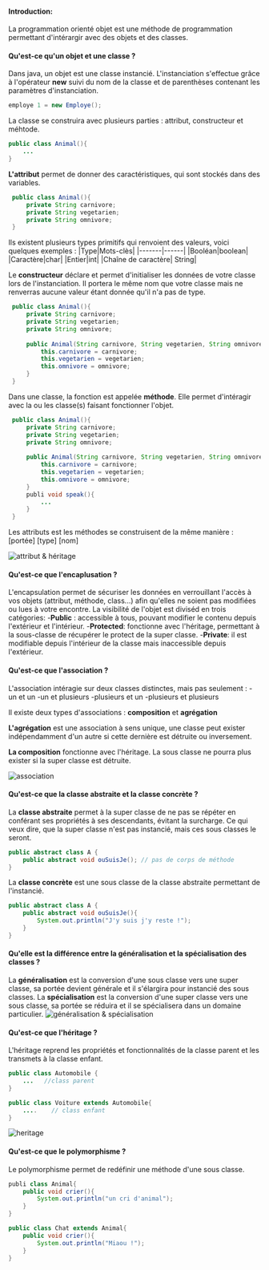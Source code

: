 #### Introduction: 
La programmation orienté objet est une méthode de programmation permettant d'intérargir avec des objets et des classes.

#### Qu'est-ce qu'un objet et une classe ?
Dans java, un objet est une classe instancié. L'instanciation s'effectue grâce à l'opérateur **new** suivi du nom de la classe et de parenthèses contenant les paramètres d'instanciation.
```java
employe 1 = new Employe();
```

La classe se construira avec plusieurs parties : attribut, constructeur et méhtode.
 ```java
 public class Animal(){ 
     ...  
 }
 ```
**L'attribut** permet de donner des caractéristiques, qui sont stockés dans des variables.
```java
 public class Animal(){ 
     private String carnivore;
     private String vegetarien;
     private String omnivore;
 }
```

Ils existent plusieurs types primitifs qui renvoient des valeurs, voici quelques exemples :
|Type|Mots-clès|
|-------|------|
|Booléan|boolean|
|Caractère|char|
|Entier|int|
|Chaîne de caractère| String|

Le **constructeur** déclare et permet d'initialiser les données de votre classe lors de l'instanciation. Il portera le même nom que votre classe mais ne renverras aucune valeur étant donnée qu'il n'a pas de type.

```java
 public class Animal(){ 
     private String carnivore;
     private String vegetarien;
     private String omnivore;
     
     public Animal(String carnivore, String vegetarien, String omnivore){
         this.carnivore = carnivore;
         this.vegetarien = vegetarien;
         this.omnivore = omnivore;
     }
 }
```
Dans une classe, la fonction est appelée **méthode**. Elle permet d'intéragir avec la ou les classe(s) faisant fonctionner l'objet.
```java
 public class Animal(){ 
     private String carnivore;
     private String vegetarien;
     private String omnivore;
     
     public Animal(String carnivore, String vegetarien, String omnivore){
         this.carnivore = carnivore;
         this.vegetarien = vegetarien;
         this.omnivore = omnivore;
     }
     publi void speak(){
         ...
     }
 }
```
Les attributs est les méthodes se construisent de la même manière : [portée] [type] [nom]

![attribut & héritage](https://1.bp.blogspot.com/-OG0QLqcJx0A/XhCrsbmEXgI/AAAAAAAAIJw/5EY_LKcVehMaAtGxxt5ciSqQJd9EQM2IACNcBGAsYHQ/s1600/car-poo.png)

#### Qu'est-ce que l'encaplusation ?
L'encapsulation permet de sécuriser les données en verrouillant l'accès à vos objets (attribut, méthode, class...) afin qu'elles ne soient pas modifiées ou lues à votre encontre. 
La visibilité de l'objet est diviséd en trois catégories:
-**Public** : accessible à tous, pouvant modifier le contenu depuis l'extérieur et l'intérieur.
-**Protected**: fonctionne avec l'héritage, permettant à la sous-classe de récupérer le protect de la super classe.
-**Private**: il est modifiable depuis l'intérieur de la classe mais inaccessible depuis l'extérieur.

#### Qu'est-ce que l'association ?
L'association intéragie sur deux classes distinctes, mais pas seulement :
-un et un
-un et plusieurs
-plusieurs et un
-plusieurs et plusieurs

Il existe deux types d'associations : **composition** et **agrégation**

**L'agrégation**  est une association à sens unique, une classe peut exister indépendamment d'un autre si cette dernière est détruite ou inversement.

**La composition** fonctionne avec l'héritage. La sous classe ne pourra plus exister si la super classe est détruite.

![association](https://www.dariawan.com/media/images/uml-association-aggregation-composition.width-400.png)

#### Qu'est-ce que la classe abstraite et la classe concrète ?
La **classe abstraite** permet à la super classe de ne pas se répéter en conférant ses propriétés à ses descendants, évitant la surcharge. Ce qui veux dire, que la super classe n'est pas instancié, mais ces sous classes le seront.

```java
public abstract class A { 
    public abstract void ouSuisJe(); // pas de corps de méthode
}
```

La **classe concrète**  est une sous classe de la classe abstraite permettant de  l'instancié.

```java
public abstract class A { 
    public abstract void ouSuisJe(){
        System.out.println("J'y suis j'y reste !");
    }
}
```

#### Qu'elle est la différence entre la généralisation et la spécialisation des classes ?
La **généralisation** est la conversion d'une sous classe vers une super classe, sa portée devient générale et il s'élargira pour instancié des sous classes. 
La **spécialisation** est la conversion d'une super classe vers une sous classe, sa portée se réduira et il se spécialisera dans un domaine particulier.
![généralisation & spécialisation](https://www.scientecheasy.com/wp-content/uploads/2019/12/generalization-and-specialization.png)

#### Qu'est-ce que l'héritage ?
L'héritage reprend les propriétés et fonctionnalités de la classe parent et les transmets à la classe enfant.

```java
public class Automobile {
    ...   //class parent
}

public class Voiture extends Automobile{
    ....    // class enfant
}
```
![heritage](https://3.bp.blogspot.com/-VXNpu1lJHW4/W28yta4BEzI/AAAAAAAACZY/OekYrdByYiYmAjnBODQTeoJPnF6u4yGUQCLcBGAs/s1600/Diff%25C3%25A9rence%2Bentre%2BH%25C3%25A9ritage%2Bet%2BComposition%2Ben%2BJava.png)

#### Qu'est-ce que le polymorphisme ?
Le polymorphisme permet de redéfinir une méthode d'une sous classe.
```java
publi class Animal{
    public void crier(){
        System.out.println("un cri d'animal");
    }
}
```

```java
public class Chat extends Animal{
    public void crier(){
        System.out.println("Miaou !");
    }
}
```